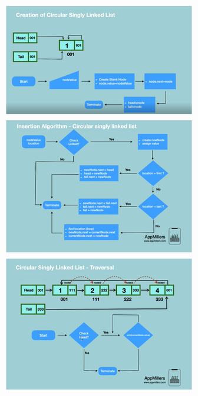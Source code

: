  <!-- image related to circular linkedList -->

![alt text](image.png)

<!-- Complete Insertion Algorithm of different situation  -->

![alt text](image-1.png)

<!-- Image related to Traversing of circular linked list -->

![alt text](image-2.png)
